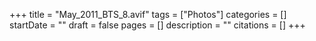 +++
title = "May_2011_BTS_8.avif"
tags = ["Photos"]
categories = []
startDate = ""
draft = false
pages = []
description = ""
citations = []
+++
